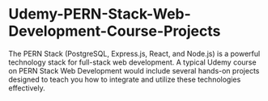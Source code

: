 # Udemy-PERN-Stack-Web-Development-Course-Projects
The PERN Stack (PostgreSQL, Express.js, React, and Node.js) is a powerful technology stack for full-stack web development. A typical Udemy course on PERN Stack Web Development would include several hands-on projects designed to teach you how to integrate and utilize these technologies effectively.
